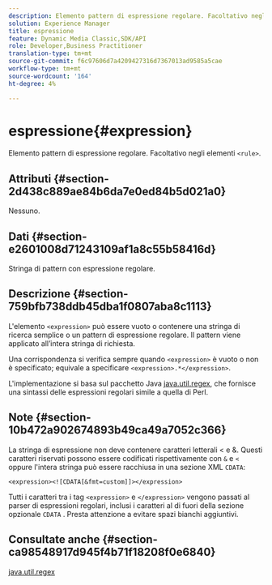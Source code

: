 ```yaml
---
description: Elemento pattern di espressione regolare. Facoltativo negli elementi <rule> .
solution: Experience Manager
title: espressione
feature: Dynamic Media Classic,SDK/API
role: Developer,Business Practitioner
translation-type: tm+mt
source-git-commit: f6c97606d7a4209427316d7367013ad9585a5cae
workflow-type: tm+mt
source-wordcount: '164'
ht-degree: 4%

---
```



# espressione{#expression}

Elemento pattern di espressione regolare. Facoltativo negli elementi `<rule>`.

## Attributi {#section-2d438c889ae84b6da7e0ed84b5d021a0}

Nessuno.

## Dati {#section-e2601008d71243109af1a8c55b58416d}

Stringa di pattern con espressione regolare.

## Descrizione {#section-759bfb738ddb45dba1f0807aba8c1113}

L&#39;elemento `<expression>` può essere vuoto o contenere una stringa di ricerca semplice o un pattern di espressione regolare. Il pattern viene applicato all’intera stringa di richiesta.

Una corrispondenza si verifica sempre quando `<expression>` è vuoto o non è specificato; equivale a specificare `<expression>.*</expression>`.

L&#39;implementazione si basa sul pacchetto Java [java.util.regex](https://www2.cs.duke.edu/csed/java/jdk1.4.2/docs/api/), che fornisce una sintassi delle espressioni regolari simile a quella di Perl.

## Note {#section-10b472a902674893b49ca49a7052c366}

La stringa di espressione non deve contenere caratteri letterali &lt; e &amp;. Questi caratteri riservati possono essere codificati rispettivamente con `&` e `<` oppure l&#39;intera stringa può essere racchiusa in una sezione XML `CDATA`:

`<expression><![CDATA[&fmt=custom]]></expression>`

Tutti i caratteri tra i tag `<expression>` e `</expression>` vengono passati al parser di espressioni regolari, inclusi i caratteri al di fuori della sezione opzionale `CDATA` . Presta attenzione a evitare spazi bianchi aggiuntivi.

## Consultate anche {#section-ca98548917d945f4b71f18208f0e6840}

[java.util.regex](https://www2.cs.duke.edu/csed/java/jdk1.4.2/docs/api/)
